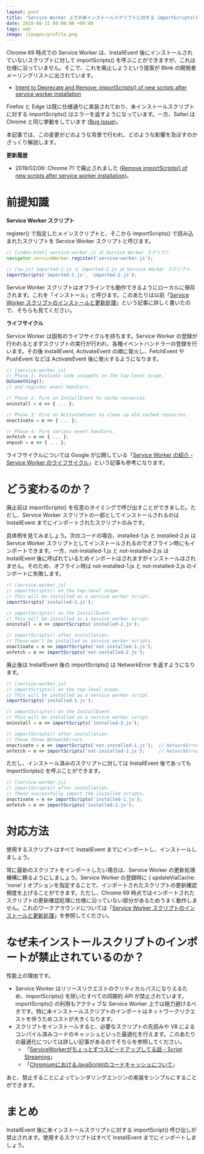 ```yaml
---
layout: post
title: "Service Worker 上での未インストールスクリプトに対する importScripts()"
date: 2018-08-15 00:00:00 +09:00
tags: web
image: /images/profile.png
---
```


Chrome 69 時点での Service Worker は、InstallEvent 後にインストールされていないスクリプトに対して importScripts() を呼ぶことができますが、これは仕様に沿っていません。そこで、これを廃止しようという提案が Blink の開発者メーリングリストに出されています。

- [Intent to Deprecate and Remove: importScripts() of new scripts after service worker installation](https://groups.google.com/a/chromium.org/forum/#!topic/blink-dev/a6P-niHWgF4)

Firefox と Edge は既に仕様通りに実装されており、未インストールスクリプトに対する importScripts() はエラーを返すようになっています。一方、Safari は Chrome と同じ挙動をしています ([Bug Issue](https://bugs.webkit.org/show_bug.cgi?id=188495))。

本記事では、この変更がどのような背景で行われ、どのような影響を及ぼすのかざっくり解説します。

**更新履歴**

- 2019/02/06: Chrome 71 で廃止されました ([Remove importScripts() of new scripts after service worker installation](https://www.chromestatus.com/feature/5748516353736704))。

# 前提知識

**Service Worker スクリプト**

register() で指定したメインスクリプトと、そこから importScripts() で読み込まれたスクリプトを Service Worker スクリプトと呼びます。

```js
// [index.html] service-worker.js は Service Worker スクリプト
navigator.serviceWorker.register('service-worker.js');
```

```js
// [sw.js] imported-1.js と imported-2.js は Service Worker スクリプト
importScripts('imported-1.js', 'imported-2.js');
```

Service Worker スクリプトはオフラインでも動作できるようにローカルに保存されます。これを「インストール」と呼びます。このあたりは以前「[Service Worker スクリプトのインストールと更新処理](/2018/02/15/service-worker-install-and-update-scripts)」という記事に詳しく書いたので、そちらも見てください。

**ライフサイクル**

Service Worker は固有のライフサイクルを持ちます。Service Worker の登録が行われるとまずスクリプトの実行が行われ、各種イベントハンドラーの登録を行います。その後 InstallEvent, ActivateEvent の順に発火し、FetchEvent や PushEvent などは ActivateEvent 後に発火するようになります。

```js
// [service-worker.js]
// Phase 1: Evaluate code snippets on the top-level scope,
DoSomething();
// and register event handlers.

// Phase 2: Fire an InstallEvent to cache resources.
oninstall = e => { ... };

// Phase 3: Fire an ActivateEvent to clean up old cached resources.
onactivate = e => { ... };

// Phase 4: Fire various event handlers.
onfetch = e => { ... };
onpush = e => { ... };
```

ライフサイクルについては Google が公開している「[Service Worker の紹介 - Service Worker のライフサイクル](https://developers.google.com/web/fundamentals/primers/service-workers/?hl=ja#service_worker_1)」という記事も参考になります。

# どう変わるのか？

廃止前は importScripts() を任意のタイミングで呼び出すことができました。ただし、Service Worker スクリプトの一部としてインストールされるのは InstallEvent までにインポートされたスクリプトのみです。

具体例を見てみましょう。次のコードの場合、installed-1.js と installed-2.js は Service Worker スクリプトとしてインストールされるのでオフライン時にもインポートできます。一方、not-installed-1.js と not-installed-2.js は InstallEvent 後に呼ばれているためインポートはされますがインストールはされません。そのため、オフライン時は not-installed-1.js と not-installed-2.js のインポートに失敗します。

```js
// [service-worker.js]
// importScripts() on the top-level scope.
// This will be installed as a service worker script.
importScripts('installed-1.js');

// importScripts() on the InstallEvent.
// This will be installed as a service worker script.
oninstall = e => importScripts('installed-2.js');

// importScripts() after installation.
// These won't be installed as service worker scripts.
onactivate = e => importScripts('not-installed-1.js');
onfetch = e => importScripts('not-installed-2.js');
```

廃止後は InstallEvent 後の importScripts() は NetworkError を返すようになります。

```js
// [service-worker.js]
// importScripts() on the top-level scope.
// This will be installed as a service worker script.
importScripts('installed-1.js');

// importScripts() on the InstallEvent.
// This will be installed as a service worker script.
oninstall = e => importScripts('installed-2.js');

// importScripts() after installation.
// These throw NetworkErrors.
onactivate = e => importScripts('not-installed-1.js');  // NetworkError
onfetch = e => importScripts('not-installed-2.js');     // NetworkError
```

ただし、インストール済みのスクリプトに対しては InstallEvent 後であっても importScripts() を呼ぶことができます。

```js
// [service-worker.js]
// importScripts() after installation.
// These successfully import the installed scripts.
onactivate = e => importScripts('installed-1.js');
onfetch = e => importScripts('installed-2.js');
```

# 対応方法

使用するスクリプトはすべて InstallEvent までにインポートし、インストールしましょう。

常に最新のスクリプトをインポートしたい場合は、Service Worker の更新処理機構に頼るようにしましょう。Service Worker の登録時に { updateViaCache: 'none' } オプションを指定することで、インポートされたスクリプトの更新確認頻度を上げることができます。ただし、Chrome 69 時点ではインポートされたスクリプトの更新確認処理に仕様に沿っていない部分があるためうまく動作しません。これのワークアラウンドについては「[Service Worker スクリプトのインストールと更新処理](/2018/02/15/service-worker-install-and-update-scripts)」を参照してください。

# なぜ未インストールスクリプトのインポートが禁止されているのか？

性能上の理由です。

- Service Worker はリソースリクエストのクリティカルパスになりえるため、importScripts() を除いたすべての同期的 API が禁止されています。importScripts() の利用もアクティブな Service Worker 上では極力避けるべきです。特に未インストールスクリプトのインポートはネットワークリクエストを伴うためコストが大きくなります。
- スクリプトをインストールすると、必要なスクリプトの先読みや V8 によるコンパイル済みコードのキャッシュといった最適化を行えます。このあたりの最適化については詳しい記事があるのでそちらを参照してください。
  - 「[ServiceWorkerがちょっとずつスピードアップしてる話 - Script Streaming](https://qiita.com/amiq11/items/016d00364a2cfe05f040#script-streaming)」
  - 「[ChromiumにおけるJavaScriptのコードキャッシュについて](https://qiita.com/horo/items/28ebd011b31f580a410a)」

あと、禁止することによってレンダリングエンジンの実装をシンプルにすることができます。

# まとめ

InstallEvent 後に未インストールスクリプトに対する importScript() 呼び出しが禁止されます。使用するスクリプトはすべて InstallEvent までにインポートしましょう。